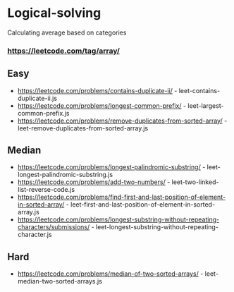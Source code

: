 # Logical-solving
Calculating average based on categories
### https://leetcode.com/tag/array/

## Easy
 - https://leetcode.com/problems/contains-duplicate-ii/ - leet-contains-duplicate-ii.js
 - https://leetcode.com/problems/longest-common-prefix/ - leet-largest-common-prefix.js
 - https://leetcode.com/problems/remove-duplicates-from-sorted-array/ - leet-remove-duplicates-from-sorted-array.js
 
## Median
 - https://leetcode.com/problems/longest-palindromic-substring/ - leet-longest-palindromic-substring.js
 - https://leetcode.com/problems/add-two-numbers/ - leet-two-linked-list-reverse-code.js
 - https://leetcode.com/problems/find-first-and-last-position-of-element-in-sorted-array/ - leet-first-and-last-position-of-element-in-sorted-array.js
 - https://leetcode.com/problems/longest-substring-without-repeating-characters/submissions/ - leet-longest-substring-without-repeating-character.js
 
## Hard
 - https://leetcode.com/problems/median-of-two-sorted-arrays/ - leet-median-two-sorted-arrays.js

